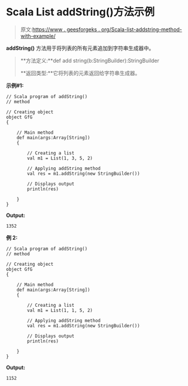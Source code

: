 # Scala List addString()方法示例

> 原文:[https://www . geesforgeks . org/Scala-list-addstring-method-with-example/](https://www.geeksforgeeks.org/scala-list-addstring-method-with-example/)

**addString()** 方法用于将列表的所有元素追加到字符串生成器中。

> **方法定义:**def add string(b:StringBuilder):StringBuilder
> 
> **返回类型:**它将列表的元素返回给字符串生成器。

**示例#1:**

```
// Scala program of addString()
// method

// Creating object
object GfG
{ 

    // Main method
    def main(args:Array[String])
    {

        // Creating a list
        val m1 = List(1, 3, 5, 2)

        // Applying addString method
        val res = m1.addString(new StringBuilder())

        // Displays output
        println(res)

    }
}
```

**Output:**

```
1352

```

**例 2:**

```
// Scala program of addString()
// method

// Creating object
object GfG
{ 

    // Main method
    def main(args:Array[String])
    {

        // Creating a list
        val m1 = List(1, 1, 5, 2)

        // Applying addString method
        val res = m1.addString(new StringBuilder())

        // Displays output
        println(res)

    }
}
```

**Output:**

```
1152

```